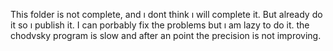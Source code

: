 This folder is not complete, and ı dont think ı will complete it.
But already do it so ı publish it. I can porbably fix the problems but ı am lazy to do it.
the chodvsky program is slow and after an point the precision is not improving.
